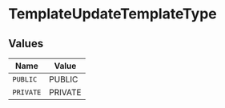 # TemplateUpdateTemplateType


## Values

| Name      | Value     |
| --------- | --------- |
| `PUBLIC`  | PUBLIC    |
| `PRIVATE` | PRIVATE   |